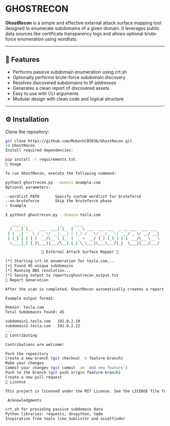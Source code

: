# GHOSTRECON

**GhostRecon** is a simple and effective external attack surface mapping tool designed to enumerate subdomains of a given domain. It leverages public data sources like certificate transparency logs and allows optional brute-force enumeration using wordlists.

---

## 📌 Features

- Performs passive subdomain enumeration using crt.sh
- Optionally performs brute-force subdomain discovery
- Resolves discovered subdomains to IP addresses
- Generates a clean report of discovered assets
- Easy to use with CLI arguments
- Modular design with clean code and logical structure

---

## ⚙️ Installation

Clone the repository:

```bash
git clone https://github.com/MukeshCB5036/GhostRecon.git
cd GhostRecon
Install required dependencies:

pip install -r requirements.txt
🚀 Usage

To run GhostRecon, execute the following command:

python3 ghostrecon.py --domain example.com
Optional parameters:

--wordlist PATH       Specify custom wordlist for bruteforce
--no-bruteforce       Skip the bruteforce phase
💡 Example

$ python3 ghostrecon.py --domain tesla.com

   ____ _               _     ____                                 
  / ___| |__   ___  ___| |_  |  _ \ ___  ___ ___  _ __ ___  ___ ___ 
 | |  _| '_ \ / _ \/ __| __| | |_) / _ \/ __/ _ \| '__/ _ \/ __/ __|
 | |_| | | | |  __/\__ \ |_  |  _ <  __/ (_| (_) | | |  __/\__ \__ \
  \____|_| |_|\___||___/\__| |_| \_\___|\___\___/|_|  \___||___/___/

                👻 External Attack Surface Mapper 👻

[*] Starting crt.sh enumeration for tesla.com...
[+] Found 45 unique subdomains
[*] Running DNS resolution...
[*] Saving output to reports/ghostrecon_output.txt
📄 Report Generation

After the scan is completed, GhostRecon automatically creates a report in the reports/ directory, listing all found subdomains and their resolved IPs.

Example output format:

Domain: tesla.com
Total Subdomains Found: 45

subdomain1.tesla.com - 192.0.2.10
subdomain2.tesla.com - 192.0.2.22
...
🤝 Contributing

Contributions are welcome!

Fork the repository
Create a new branch (git checkout -b feature-branch)
Make your changes
Commit your changes (git commit -am 'Add new feature')
Push to the branch (git push origin feature-branch)
Create a new pull request
📝 License

This project is licensed under the MIT License. See the LICENSE file for more details.

 Acknowledgments

crt.sh for providing passive subdomain data
Python libraries: requests, dnspython, tqdm
Inspiration from tools like Sublist3r and assetfinder

